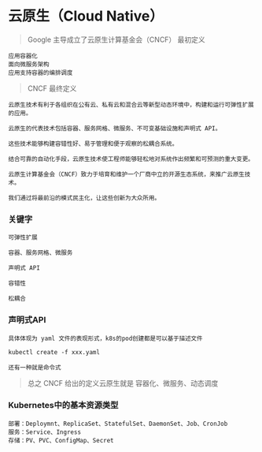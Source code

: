 # 云原生（Cloud Native）

> Google 主导成立了云原生计算基金会（CNCF） 最初定义

```
应用容器化
面向微服务架构
应用支持容器的编排调度
```

> CNCF 最终定义

```
云原生技术有利于各组织在公有云、私有云和混合云等新型动态环境中，构建和运行可弹性扩展的应用。

云原生的代表技术包括容器、服务网格、微服务、不可变基础设施和声明式 API。

这些技术能够构建容错性好、易于管理和便于观察的松耦合系统。

结合可靠的自动化手段，云原生技术使工程师能够轻松地对系统作出频繁和可预测的重大变更。

云原生计算基金会（CNCF）致力于培育和维护一个厂商中立的开源生态系统，来推广云原生技术。

我们通过将最前沿的模式民主化，让这些创新为大众所用。
```

### 关键字

```
可弹性扩展

容器、服务网格、微服务

声明式 API

容错性

松耦合
```

### 声明式API
```
具体体现为 yaml 文件的表现形式，k8s的pod创建都是可以基于描述文件

kubectl create -f xxx.yaml

还有一种就是命令式
```

> 总之 CNCF 给出的定义云原生就是 容器化、微服务、动态调度


### Kubernetes中的基本资源类型

```
部署：Deploymnt、ReplicaSet、StatefulSet、DaemonSet、Job、CronJob
服务：Service、Ingress
存储：PV、PVC、ConfigMap、Secret
```